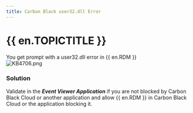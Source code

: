 ```yaml
---
title: Carbon Black user32.dll Error
---
```

# {{ en.TOPICTITLE }}
You get prompt with a user32.dll error in {{ en.RDM }}  
![KB4706.png](/img/en/kb/KB4706.png)
### Solution
Validate in the ***Event Viewer Application*** if you are not blocked by Carbon Black Cloud or another application and allow {{ en.RDM }} in Carbon Black Cloud or the application blocking it.
